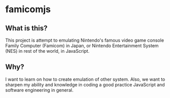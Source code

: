 # famicomjs

## What is this?

This project is attempt to emulating Nintendo's famous video game console Family Computer (Famicom) in Japan, or Nintendo Entertainment System (NES) in rest of the world, in JavaScript.

## Why?

I want to learn on how to create emulation of other system. Also, we want to sharpen my ability and knowledge in coding a good practice JavaScript and software engineering in general.


